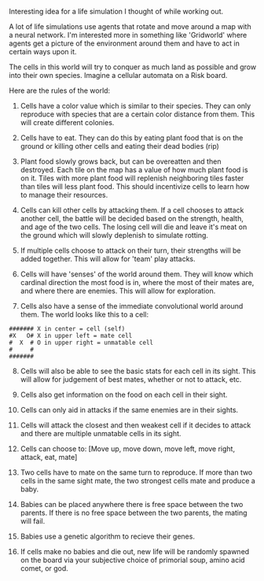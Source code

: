 Interesting idea for a life simulation I thought of while working out.

A lot of life simulations use agents that rotate and move around a map with a neural network. I'm interested more in something like 'Gridworld' where agents get a picture of the environment around them and have to act in certain ways upon it.

The cells in this world will try to conquer as much land as possible and grow into their own species. Imagine a cellular automata on a Risk board.

Here are the rules of the world:

1. Cells have a color value which is similar to their species. They can only reproduce with species that are a certain color distance from them. This will create different colonies.

2. Cells have to eat. They can do this by eating plant food that is on the ground or killing other cells and eating their dead bodies (rip)

3. Plant food slowly grows back, but can be overeatten and then destroyed. Each tile on the map has a value of how much plant food is on it. Tiles with more plant food will replenish neighboring tiles faster than tiles will less plant food. This should incentivize cells to learn how to manage their resources.

4. Cells can kill other cells by attacking them. If a cell chooses to attack another cell, the battle will be decided based on the strength, health, and age of the two cells. The losing cell will die and leave it's meat on the ground which will slowly deplenish to simulate rotting.

5. If multiple cells choose to attack on their turn, their strengths will be added together. This will allow for 'team' play attacks.

6. Cells will have 'senses' of the world around them. They will know which cardinal direction the most food is in, where the most of their mates are, and where there are enemies. This will allow for exploration.

7. Cells also have a sense of the immediate convolutional world around them. The world looks like this to a cell:

```
####### X in center = cell (self)
#X   O# X in upper left = mate cell
#  X  # O in upper right = unmatable cell
#     #
#######
```

8. Cells will also be able to see the basic stats for each cell in its sight. This will allow for judgement of best mates, whether or not to attack, etc.

9. Cells also get information on the food on each cell in their sight.

10. Cells can only aid in attacks if the same enemies are in their sights.

11. Cells will attack the closest and then weakest cell if it decides to attack and there are multiple unmatable cells in its sight.

12. Cells can choose to: [Move up, move down, move left, move right, attack, eat, mate]

13. Two cells have to mate on the same turn to reproduce. If more than two cells in the same sight mate, the two strongest cells mate and produce a baby.

14. Babies can be placed anywhere there is free space between the two parents. If there is no free space between the two parents, the mating will fail.

15. Babies use a genetic algorithm to recieve their genes.

16. If cells make no babies and die out, new life will be randomly spawned on the board via your subjective choice of primorial soup, amino acid comet, or god.

